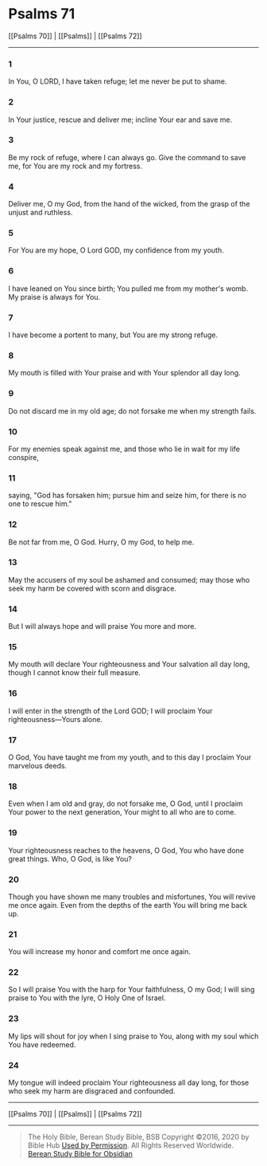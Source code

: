 # Psalms 71

[[Psalms 70]] | [[Psalms]] | [[Psalms 72]]

---

### 1
In You, O LORD, I have taken refuge; let me never be put to shame.

### 2
In Your justice, rescue and deliver me; incline Your ear and save me.

### 3
Be my rock of refuge, where I can always go. Give the command to save me, for You are my rock and my fortress.

### 4
Deliver me, O my God, from the hand of the wicked, from the grasp of the unjust and ruthless.

### 5
For You are my hope, O Lord GOD, my confidence from my youth.

### 6
I have leaned on You since birth; You pulled me from my mother's womb. My praise is always for You.

### 7
I have become a portent to many, but You are my strong refuge.

### 8
My mouth is filled with Your praise and with Your splendor all day long.

### 9
Do not discard me in my old age; do not forsake me when my strength fails.

### 10
For my enemies speak against me, and those who lie in wait for my life conspire,

### 11
saying, "God has forsaken him; pursue him and seize him, for there is no one to rescue him."

### 12
Be not far from me, O God. Hurry, O my God, to help me.

### 13
May the accusers of my soul be ashamed and consumed; may those who seek my harm be covered with scorn and disgrace.

### 14
But I will always hope and will praise You more and more.

### 15
My mouth will declare Your righteousness and Your salvation all day long, though I cannot know their full measure.

### 16
I will enter in the strength of the Lord GOD; I will proclaim Your righteousness—Yours alone.

### 17
O God, You have taught me from my youth, and to this day I proclaim Your marvelous deeds.

### 18
Even when I am old and gray, do not forsake me, O God, until I proclaim Your power to the next generation, Your might to all who are to come.

### 19
Your righteousness reaches to the heavens, O God, You who have done great things. Who, O God, is like You?

### 20
Though you have shown me many troubles and misfortunes, You will revive me once again. Even from the depths of the earth You will bring me back up.

### 21
You will increase my honor and comfort me once again.

### 22
So I will praise You with the harp for Your faithfulness, O my God; I will sing praise to You with the lyre, O Holy One of Israel.

### 23
My lips will shout for joy when I sing praise to You, along with my soul which You have redeemed.

### 24
My tongue will indeed proclaim Your righteousness all day long, for those who seek my harm are disgraced and confounded.

---

[[Psalms 70]] | [[Psalms]] | [[Psalms 72]]

---

> The Holy Bible, Berean Study Bible, BSB
> Copyright &copy;2016, 2020 by Bible Hub
> [Used by Permission](https://berean.bible/terms.htm). All Rights Reserved Worldwide.
> [Berean Study Bible for Obsidian](https://github.com/gapmiss/berean-study-bible-for-obsidian)</small>

